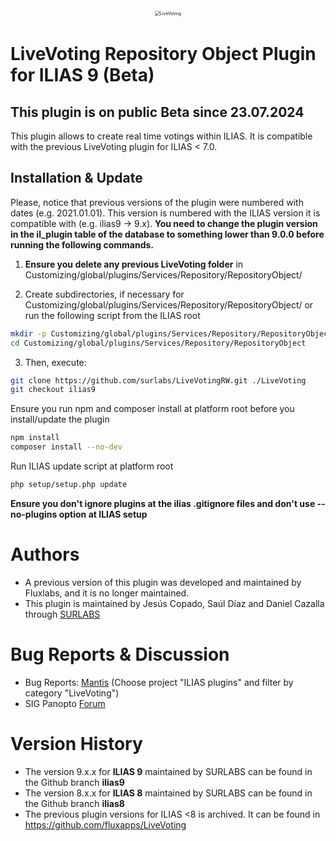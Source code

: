 <div alt style="text-align: center; transform: scale(.5);">
	<picture>
		<source media="(prefers-color-scheme: dark)" srcset="https://github.com/surlabs/LiveVotingRW/blob/ilias9/templates/images/GitBannerLiveVoting.png" />
		<img alt="LiveVoting" src="https://github.com/surlabs/LiveVotingRW/blob/ilias9/templates/images/GitBannerLiveVoting.png" />
	</picture>
</div>

# LiveVoting Repository Object Plugin for ILIAS 9 (Beta)
## **This plugin is on public Beta since 23.07.2024**
This plugin allows to create real time votings within ILIAS.
It is compatible with the previous LiveVoting plugin for ILIAS < 7.0.

## Installation & Update
Please, notice that previous versions of the plugin were numbered with dates (e.g. 2021.01.01). This version is numbered with the ILIAS version it is compatible with (e.g. ilias9 -> 9.x).
**You need to change the plugin version in the il_plugin table of the database to something lower than 9.0.0 before running the following commands.**

1. **Ensure you delete any previous LiveVoting folder** in Customizing/global/plugins/Services/Repository/RepositoryObject/ 

2. Create subdirectories, if necessary for Customizing/global/plugins/Services/Repository/RepositoryObject/ or run the following script from the ILIAS root

```bash
mkdir -p Customizing/global/plugins/Services/Repository/RepositoryObject
cd Customizing/global/plugins/Services/Repository/RepositoryObject
```

3. Then, execute:

```bash
git clone https://github.com/surlabs/LiveVotingRW.git ./LiveVoting
git checkout ilias9
```

Ensure you run npm and composer install at platform root before you install/update the plugin
```bash
npm install
composer install --no-dev
```

Run ILIAS update script at platform root
```bash
php setup/setup.php update
```

**Ensure you don't ignore plugins at the ilias .gitignore files and don't use --no-plugins option at ILIAS setup**

# Authors
* A previous version of this plugin was developed and maintained by Fluxlabs, and it is no longer maintained.
* This plugin is maintained by Jesús Copado, Saúl Díaz and Daniel Cazalla through [SURLABS](https://surlabs.com)

# Bug Reports & Discussion
- Bug Reports: [Mantis](https://www.ilias.de/mantis) (Choose project "ILIAS plugins" and filter by category "LiveVoting")
- SIG Panopto [Forum](https://docu.ilias.de/goto_docu_frm_13755.html)

# Version History
* The version 9.x.x for **ILIAS 9** maintained by SURLABS can be found in the Github branch **ilias9**
* The version 8.x.x for **ILIAS 8** maintained by SURLABS can be found in the Github branch **ilias8**
* The previous plugin versions for ILIAS <8 is archived. It can be found in https://github.com/fluxapps/LiveVoting

